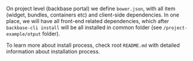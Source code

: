 On project level (backbase portal) we define `bower.json`, with all item (widget, bundles, containers etc) and client-side dependencies. In one place, we will have all front-end related dependencies, which after `backbase-cli install` will be all installed in common folder (see `/project-example/otput` folder).

To learn more about install process, check root `README.md` with detailed information about installation process.
